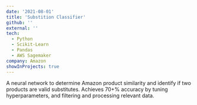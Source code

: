 ```yaml
---
date: '2021-08-01'
title: 'Substition Classifier'
github: ''
external: ''
tech:
  - Python
  - Scikit-Learn
  - Pandas
  - AWS Sagemaker
company: Amazon
showInProjects: true
---
```


A neural network to determine Amazon product similarity and identify if two products are valid substitutes. Achieves 70+% accuracy by tuning hyperparameters, and filtering and processing relevant data.
